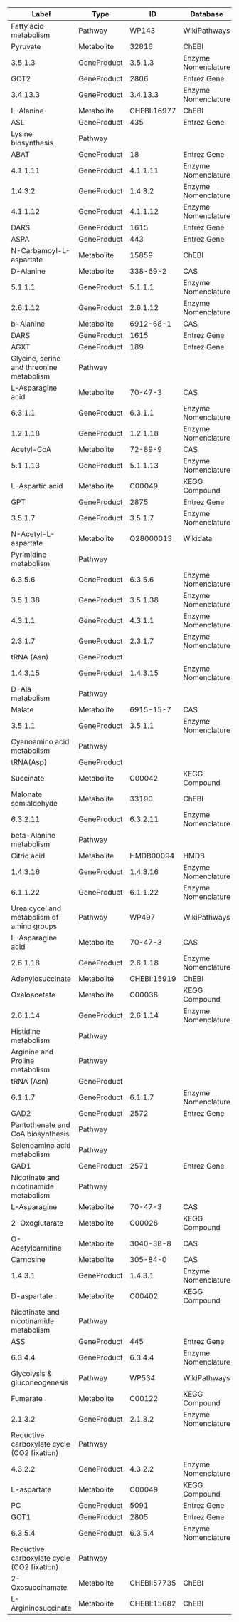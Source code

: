 | Label | Type | ID | Database |
| ---- | ---- | ---- | ---- |
|Fatty acid metabolism | Pathway | WP143 | WikiPathways |
|Pyruvate | Metabolite | 32816 | ChEBI |
|3.5.1.3 | GeneProduct | 3.5.1.3 | Enzyme Nomenclature |
|GOT2 | GeneProduct | 2806 | Entrez Gene |
|3.4.13.3 | GeneProduct | 3.4.13.3 | Enzyme Nomenclature |
|L-Alanine | Metabolite | CHEBI:16977 | ChEBI |
|ASL | GeneProduct | 435 | Entrez Gene |
|Lysine biosynthesis | Pathway |  |  |
|ABAT | GeneProduct | 18 | Entrez Gene |
|4.1.1.11 | GeneProduct | 4.1.1.11 | Enzyme Nomenclature |
|1.4.3.2 | GeneProduct | 1.4.3.2 | Enzyme Nomenclature |
|4.1.1.12 | GeneProduct | 4.1.1.12 | Enzyme Nomenclature |
|DARS | GeneProduct | 1615 | Entrez Gene |
|ASPA | GeneProduct | 443 | Entrez Gene |
|N-Carbamoyl-L-aspartate | Metabolite | 15859 | ChEBI |
|D-Alanine | Metabolite | 338-69-2 | CAS |
|5.1.1.1 | GeneProduct | 5.1.1.1 | Enzyme Nomenclature |
|2.6.1.12 | GeneProduct | 2.6.1.12 | Enzyme Nomenclature |
|b-Alanine | Metabolite | 6912-68-1 | CAS |
|DARS | GeneProduct | 1615 | Entrez Gene |
|AGXT | GeneProduct | 189 | Entrez Gene |
|Glycine, serine and threonine metabolism | Pathway |  |  |
|L-Asparagine acid | Metabolite | 70-47-3 | CAS |
|6.3.1.1 | GeneProduct | 6.3.1.1 | Enzyme Nomenclature |
|1.2.1.18 | GeneProduct | 1.2.1.18 | Enzyme Nomenclature |
|Acetyl-CoA | Metabolite | 72-89-9 | CAS |
|5.1.1.13 | GeneProduct | 5.1.1.13 | Enzyme Nomenclature |
|L-Aspartic acid | Metabolite | C00049 | KEGG Compound |
|GPT | GeneProduct | 2875 | Entrez Gene |
|3.5.1.7 | GeneProduct | 3.5.1.7 | Enzyme Nomenclature |
|N-Acetyl-L-aspartate | Metabolite | Q28000013 | Wikidata |
|Pyrimidine metabolism | Pathway |  |  |
|6.3.5.6 | GeneProduct | 6.3.5.6 | Enzyme Nomenclature |
|3.5.1.38 | GeneProduct | 3.5.1.38 | Enzyme Nomenclature |
|4.3.1.1 | GeneProduct | 4.3.1.1 | Enzyme Nomenclature |
|2.3.1.7 | GeneProduct | 2.3.1.7 | Enzyme Nomenclature |
|tRNA (Asn) | GeneProduct |  |  |
|1.4.3.15 | GeneProduct | 1.4.3.15 | Enzyme Nomenclature |
|D-Ala metabolism | Pathway |  |  |
|Malate | Metabolite | 6915-15-7 | CAS |
|3.5.1.1 | GeneProduct | 3.5.1.1 | Enzyme Nomenclature |
|Cyanoamino acid metabolism | Pathway |  |  |
|tRNA(Asp) | GeneProduct |  |  |
|Succinate | Metabolite | C00042 | KEGG Compound |
|Malonate semialdehyde | Metabolite | 33190 | ChEBI |
|6.3.2.11 | GeneProduct | 6.3.2.11 | Enzyme Nomenclature |
|beta-Alanine metabolism | Pathway |  |  |
|Citric acid | Metabolite | HMDB00094 | HMDB |
|1.4.3.16 | GeneProduct | 1.4.3.16 | Enzyme Nomenclature |
|6.1.1.22 | GeneProduct | 6.1.1.22 | Enzyme Nomenclature |
|Urea cycel and metabolism of amino groups | Pathway | WP497 | WikiPathways |
|L-Asparagine acid | Metabolite | 70-47-3 | CAS |
|2.6.1.18 | GeneProduct | 2.6.1.18 | Enzyme Nomenclature |
|Adenylosuccinate | Metabolite | CHEBI:15919 | ChEBI |
|Oxaloacetate | Metabolite | C00036 | KEGG Compound |
|2.6.1.14 | GeneProduct | 2.6.1.14 | Enzyme Nomenclature |
|Histidine metabolism | Pathway |  |  |
|Arginine and Proline metabolism | Pathway |  |  |
|tRNA (Asn) | GeneProduct |  |  |
|6.1.1.7 | GeneProduct | 6.1.1.7 | Enzyme Nomenclature |
|GAD2 | GeneProduct | 2572 | Entrez Gene |
|Pantothenate and CoA biosynthesis | Pathway |  |  |
|Selenoamino acid metabolism | Pathway |  |  |
|GAD1 | GeneProduct | 2571 | Entrez Gene |
|Nicotinate and nicotinamide metabolism | Pathway |  |  |
|L-Asparagine | Metabolite | 70-47-3 | CAS |
|2-Oxoglutarate | Metabolite | C00026 | KEGG Compound |
|O-Acetylcarnitine | Metabolite | 3040-38-8 | CAS |
|Carnosine | Metabolite | 305-84-0 | CAS |
|1.4.3.1 | GeneProduct | 1.4.3.1 | Enzyme Nomenclature |
|D-aspartate | Metabolite | C00402 | KEGG Compound |
|Nicotinate and nicotinamide metabolism | Pathway |  |  |
|ASS | GeneProduct | 445 | Entrez Gene |
|6.3.4.4 | GeneProduct | 6.3.4.4 | Enzyme Nomenclature |
|Glycolysis & gluconeogenesis | Pathway | WP534 | WikiPathways |
|Fumarate | Metabolite | C00122 | KEGG Compound |
|2.1.3.2 | GeneProduct | 2.1.3.2 | Enzyme Nomenclature |
|Reductive carboxylate cycle (CO2 fixation) | Pathway |  |  |
|4.3.2.2 | GeneProduct | 4.3.2.2 | Enzyme Nomenclature |
|L-aspartate | Metabolite | C00049 | KEGG Compound |
|PC | GeneProduct | 5091 | Entrez Gene |
|GOT1 | GeneProduct | 2805 | Entrez Gene |
|6.3.5.4 | GeneProduct | 6.3.5.4 | Enzyme Nomenclature |
|Reductive carboxylate cycle (CO2 fixation) | Pathway |  |  |
|2-Oxosuccinamate | Metabolite | CHEBI:57735 | ChEBI |
|L-Argininosuccinate | Metabolite | CHEBI:15682 | ChEBI |

